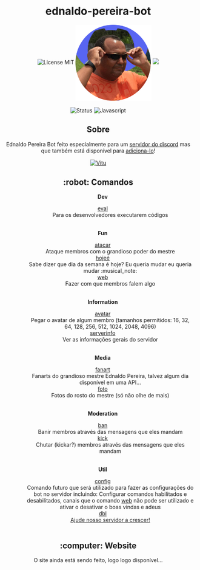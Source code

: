 <h1 align="center">ednaldo-pereira-bot</h1>
<div align="center">
   <!-- Header -->
   <img alt="License MIT" src="https://img.shields.io/badge/License-MIT-%2398C611?style=for-the-badge" />
   <!-- Ednaldo Pereira Image -->
   <img align="center" width="200px" height="200px" src=".github/images/EdnaldoDiscord.png">
   <a href="https://discord.gg/VRJC4V9zmA/">
   <img src="https://shields.io/discord/776933942816538635?style=for-the-badge">
   </a>
   <br>
   <br>
   <img alt="Status" src="https://img.shields.io/website?down_color=red&down_message=offline&label=status&style=for-the-badge&up_message=online&url=https%3A%2F%2FEdnaldo-Pereira-Bot.lckun.repl.co">
   <img alt="Javascript" src="https://img.shields.io/badge/Main%20lenguage-Javascript-%2f3ff17?style=for-the-badge&color=e7f041" /><br>
   <h2 align="center">Sobre</h2>
   <p align="center">Ednaldo Pereira Bot feito especialmente para um <a href="https://discord.gg/VRJC4V9zmA/" title="https://discord.gg/VRJC4V9zmA">servidor do discord</a> mas que também está disponível para <a href="https://discord.com/oauth2/authorize?client_id=782964490047979530&permissions=1240105086070&scope=bot%20applications.commands" title="https://discord.com/oauth2/authorize?client_id=782964490047979530&permissions=1240105086070&scope=bot%20applications.commands/">adiciona-lo</a>!</p>
   <p align="center">
      <a href="https://github.com/vitu1928">
      <img align="center" alt="Vitu" src="https://img.shields.io/badge/Developed%20by%3A-Vitu-%236D38F6?style=for-the-badge" />
      </a>
   </p>
   <h2 align="center">:robot: Comandos</h2>
   <ul>
      <!-- Dev -->
      <dl><strong>Dev</strong></dl>
      <li type="none">
         <!-- eval -->
         <a href="https://github.com/vitu1928/ednaldo-pereira-bot/blob/main/Interactions/Dev/eval.js">
         eval
         </a>   
      </li>
      <dd>Para os desenvolvedores executarem códigos</dd>
      <br>
      <!-- Fun -->
      <dl><strong>Fun</strong></dl>
      <li type="none">
         <!-- atacar -->
         <a href="https://github.com/vitu1928/ednaldo-pereira-bot/blob/main/Interactions/Fun/atacar.js">
         atacar
         </a>
      </li>
      <dd>Ataque membros com o grandioso poder do mestre</dd>
      <li type="none">
         <!-- hojeé -->
         <a href="https://github.com/vitu1928/ednaldo-pereira-bot/blob/main/Interactions/Fun/atacar.js">
         hojeé
         </a> 
      </li>
      <dd>Sabe dizer que dia da semana é hoje? Eu queria mudar eu queria mudar :musical_note:</dd>
      <!-- web -->
      <li type="none">
         <a href="https://github.com/vitu1928/ednaldo-pereira-bot/blob/main/Interactions/Fun/web.js">
         web
         </a>
      </li>
      <dd>Fazer com que membros falem algo</dd>
      <br>
      <!-- Information -->
      <dl><strong>Information</strong></dl>
      <li type="none">
         <!-- avatar -->
         <a href="https://github.com/vitu1928/ednaldo-pereira-bot/blob/main/Interactions/Information/avatar.js">
         avatar
         </a>
      </li>
      <dd>Pegar o avatar de algum membro (tamanhos permitidos: 16, 32, 64, 128, 256, 512, 1024, 2048, 4096)</dd>
      <li type="none">
         <!-- serverinfo -->
         <a href="https://github.com/vitu1928/ednaldo-pereira-bot/blob/main/Interactions/Information/serverinfo.js">
         serverinfo
         </a> 
      </li>
      <dd>Ver as informações gerais do servidor</dd>
      <br>
      <!-- Media -->
      <dl><strong>Media</strong></dl>
      <li type="none">
         <!-- avatar -->
         <a href="https://github.com/vitu1928/ednaldo-pereira-bot/blob/main/Interactions/Media/fanart.js">
         fanart
         </a>
      </li>
      <dd>Fanarts do grandioso mestre Ednaldo Pereira, talvez algum dia disponível em uma API...</dd>
      <li type="none">
         <!-- foto -->
         <a href="https://github.com/vitu1928/ednaldo-pereira-bot/blob/main/Interactions/Media/foto.js">
         foto
         </a> 
      </li>
      <dd>Fotos do rosto do mestre (só não olhe de mais) </dd>
      <br>
      <!-- Moderation -->
      <dl><strong>Moderation</strong></dl>
      <li type="none">
         <!-- ban -->
         <a href="https://github.com/vitu1928/ednaldo-pereira-bot/blob/main/Interactions/Moderation/ban.js">
         ban
         </a>
      </li>
      <dd>Banir membros através das mensagens que eles mandam</dd>
      <li type="none">
         <!-- kick -->
         <a href="https://github.com/vitu1928/ednaldo-pereira-bot/blob/main/Interactions/Moderation/kick.js">
         kick
         </a> 
      </li>
      <dd>Chutar (kickar?) membros através das mensagens que eles mandam</dd>
      <br>
      <!-- Util -->
      <dl><strong>Util</strong></dl>
      <li type="none">
         <!-- config -->
         <a href="https://github.com/vitu1928/ednaldo-pereira-bot/blob/main/Interactions/Util/config.js">
         config
         </a>
      </li>
      <dd>Comando futuro que será utilizado para fazer as configurações do bot no servidor incluindo: Configurar comandos habilitados e desabilitados, canais que o comando <a href="https://github.com/vitu1928/ednaldo-pereira-bot/blob/main/Interactions/Fun/web.js">web</a> não pode ser utilizado e ativar o desativar o boas vindas e adeus</dd>
      <li type="none">
         <!-- dbl -->
         <a href="https://github.com/vitu1928/ednaldo-pereira-bot/blob/main/Interactions/Util/dbl.js">
         dbl
         </a> 
      </li>
      <dd><a href="https://top.gg/servers/776933942816538635/vote">Ajude nosso servidor a crescer!</a></dd>
      <br>
   </ul>
   <h2 align="center">:computer: Website</h2>
   <p align="center">O site ainda está sendo feito, logo logo disponível...
   <p>
</div>
